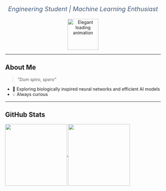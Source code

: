 <!-- Title
<h1 align="center" style="font-weight: 800; font-size: 3rem; color: #0a192f;">
  Gabriel
</h1> -->

<p align="center" style="font-size: 1.25rem; color: #415a77; font-style: italic;">
  Engineering Student | Machine Learning Enthusiast
</p>

<p align="center">
  <img src="https://media.giphy.com/media/3oEjI6SIIHBdRxXI40/giphy.gif" alt="Elegant loading animation" width="100" />
</p>

---

<!-- About Me -->
## About Me

> *"Dum spiro, spero"*

<!-- - 🔭 Currently developing ...   -->
- 🌱 Exploring biologically inspired neural networks and efficient AI models  
- 💡 Always curious

---

<!-- GitHub Stats -->
## GitHub Stats

<a href="https://github.com/GabrieLeitao">
  <img height="200" align="center" src="https://github-readme-stats.vercel.app/api?username=GabrieLeitao" />
</a>
<a href="https://github.com/GabrieLeitao">
  <img height="200" align="center" src="https://github-readme-stats.vercel.app/api/top-langs?username=GabrieLeitao&layout=compact&langs_count=8&card_width=320" />
</a>

